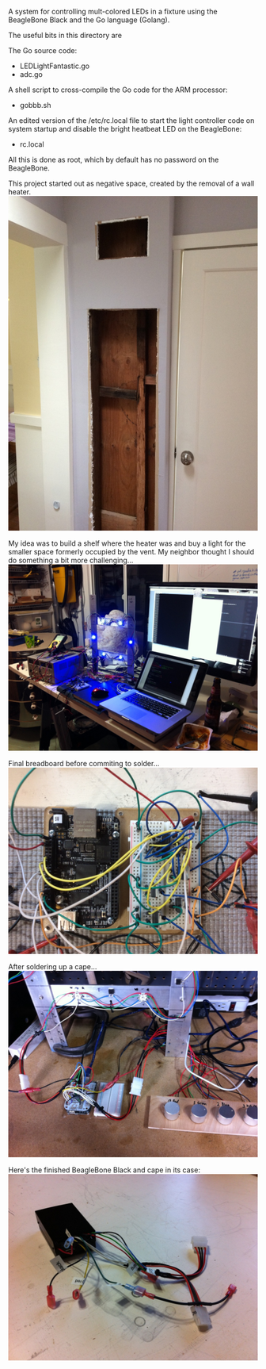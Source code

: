 A system for controlling mult-colored LEDs in a fixture using the BeagleBone Black
and the Go language (Golang). 

The useful bits in this directory are 

The Go source code:

 - LEDLightFantastic.go
 - adc.go

A shell script to cross-compile the Go code for the ARM processor:

 - gobbb.sh

An edited version of the /etc/rc.local file to start the light controller code on system
startup and disable the bright heatbeat LED on the BeagleBone:

 - rc.local

All this is done as root, which by default has no password on the BeagleBone.

This project started out as negative space, created by the removal of a wall heater. 
![Project inspiration](/images/hole_formerly_known_as_heater.jpg)

My idea was to build a shelf where the heater was and buy a light for the smaller
space formerly occupied by the vent. My neighbor thought I should do something a bit more challenging...
![Development](/images/bbb_development.jpg)

Final breadboard before commiting to solder...
![Beagle Bone ready to solder](/images/ready_to_solder.jpg)

After soldering up a cape...
![Beagle Bone soldered](/images/soldered.jpg)

Here's the finished BeagleBone Black and cape in its case:
![Beagle Bone ready to install](/images/bbb_finished.jpg)
